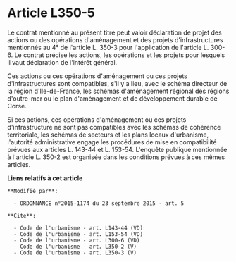 # Article L350-5

Le contrat mentionné au présent titre peut valoir déclaration de projet des actions ou des opérations d'aménagement et des
projets d'infrastructures mentionnés au 4° de l'article L. 350-3 pour l'application de l'article L. 300-6. Le contrat précise
les actions, les opérations et les projets pour lesquels il vaut déclaration de l'intérêt général. 

Ces actions ou ces opérations d'aménagement ou ces projets d'infrastructures sont compatibles, s'il y a lieu, avec le schéma
directeur de la région d'Ile-de-France, les schémas d'aménagement régional des régions d'outre-mer ou le plan d'aménagement
et de développement durable de Corse. 

Si ces actions, ces opérations d'aménagement ou ces projets d'infrastructure ne sont pas compatibles avec les schémas de
cohérence territoriale, les schémas de secteurs et les plans locaux d'urbanisme, l'autorité administrative engage les
procédures de mise en compatibilité prévues aux articles L. 143-44 et L. 153-54. L'enquête publique mentionnée à l'article L.
350-2 est organisée dans les conditions prévues à ces mêmes articles.

**Liens relatifs à cet article**

	**Modifié par**:

	  - ORDONNANCE n°2015-1174 du 23 septembre 2015 - art. 5

	**Cite**:

	  - Code de l'urbanisme - art. L143-44 (VD)
	  - Code de l'urbanisme - art. L153-54 (VD)
	  - Code de l'urbanisme - art. L300-6 (VD)
	  - Code de l'urbanisme - art. L350-2 (V)
	  - Code de l'urbanisme - art. L350-3 (V)
